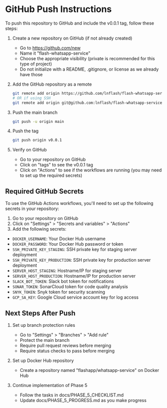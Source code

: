 # GitHub Push Instructions

To push this repository to GitHub and include the v0.0.1 tag, follow these steps:

1. Create a new repository on GitHub (if not already created)

   - Go to https://github.com/new
   - Name it "flash-whatsapp-service"
   - Choose the appropriate visibility (private is recommended for this type of project)
   - Do not initialize with a README, .gitignore, or license as we already have those

2. Add the GitHub repository as a remote

   ```bash
   git remote add origin https://github.com/lnflash/flash-whatsapp-service.git
   # OR if using SSH
   git remote add origin git@github.com:lnflash/flash-whatsapp-service.git
   ```

3. Push the main branch

   ```bash
   git push -u origin main
   ```

4. Push the tag

   ```bash
   git push origin v0.0.1
   ```

5. Verify on GitHub
   - Go to your repository on GitHub
   - Click on "tags" to see the v0.0.1 tag
   - Click on "Actions" to see if the workflows are running (you may need to set up the required secrets)

## Required GitHub Secrets

To use the GitHub Actions workflows, you'll need to set up the following secrets in your repository:

1. Go to your repository on GitHub
2. Click on "Settings" > "Secrets and variables" > "Actions"
3. Add the following secrets:

- `DOCKER_USERNAME`: Your Docker Hub username
- `DOCKER_PASSWORD`: Your Docker Hub password or token
- `SSH_PRIVATE_KEY_STAGING`: SSH private key for staging server deployment
- `SSH_PRIVATE_KEY_PRODUCTION`: SSH private key for production server deployment
- `SERVER_HOST_STAGING`: Hostname/IP for staging server
- `SERVER_HOST_PRODUCTION`: Hostname/IP for production server
- `SLACK_BOT_TOKEN`: Slack bot token for notifications
- `SONAR_TOKEN`: SonarCloud token for code quality analysis
- `SNYK_TOKEN`: Snyk token for security scanning
- `GCP_SA_KEY`: Google Cloud service account key for log access

## Next Steps After Push

1. Set up branch protection rules

   - Go to "Settings" > "Branches" > "Add rule"
   - Protect the main branch
   - Require pull request reviews before merging
   - Require status checks to pass before merging

2. Set up Docker Hub repository

   - Create a repository named "flashapp/whatsapp-service" on Docker Hub

3. Continue implementation of Phase 5
   - Follow the tasks in docs/PHASE_5_CHECKLIST.md
   - Update docs/PHASE_5_PROGRESS.md as you make progress
